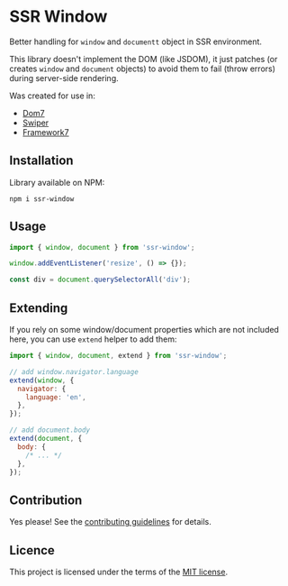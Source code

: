 # SSR Window

Better handling for `window` and `documentt` object in SSR environment.

This library doesn't implement the DOM (like JSDOM), it just patches (or creates `window` and `document` objects) to avoid them to fail (throw errors) during server-side rendering.

Was created for use in:

- [Dom7](https://github.com/nolimits4web/dom7)
- [Swiper](https://github.com/nolimits4web/swiper)
- [Framework7](https://github.com/framework7io/framework7)

## Installation

Library available on NPM:

```
npm i ssr-window
```

## Usage

```js
import { window, document } from 'ssr-window';

window.addEventListener('resize', () => {});

const div = document.querySelectorAll('div');
```

## Extending

If you rely on some window/document properties which are not included here, you can use `extend` helper to add them:

```js
import { window, document, extend } from 'ssr-window';

// add window.navigator.language
extend(window, {
  navigator: {
    language: 'en',
  },
});

// add document.body
extend(document, {
  body: {
    /* ... */
  },
});
```

## Contribution

Yes please! See the [contributing guidelines](https://github.com/nolimits4web/ssr-window/blob/master/CONTRIBUTING.md) for details.

## Licence

This project is licensed under the terms of the [MIT license](https://github.com/nolimits4web/ssr-window/blob/master/LICENSE).
